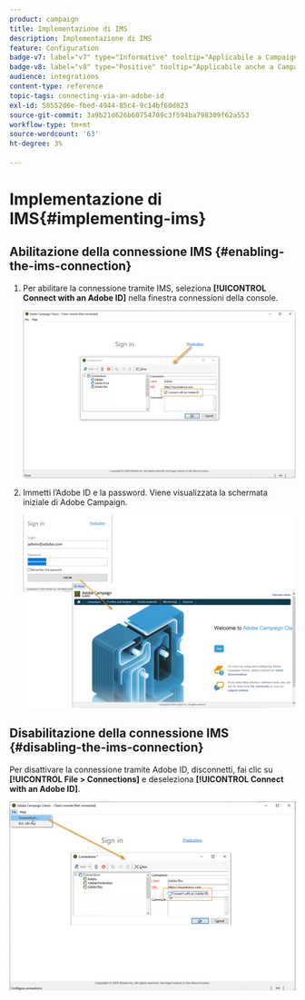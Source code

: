 ```yaml
---
product: campaign
title: Implementazione di IMS
description: Implementazione di IMS
feature: Configuration
badge-v7: label="v7" type="Informative" tooltip="Applicabile a Campaign Classic v7"
badge-v8: label="v8" type="Positive" tooltip="Applicabile anche a Campaign v8"
audience: integrations
content-type: reference
topic-tags: connecting-via-an-adobe-id
exl-id: 58552d6e-fbed-4944-85c4-9c14bf60d823
source-git-commit: 3a9b21d626b60754789c3f594ba798309f62a553
workflow-type: tm+mt
source-wordcount: '63'
ht-degree: 3%

---
```


# Implementazione di IMS{#implementing-ims}



## Abilitazione della connessione IMS {#enabling-the-ims-connection}

1. Per abilitare la connessione tramite IMS, seleziona **[!UICONTROL Connect with an Adobe ID]** nella finestra connessioni della console.

   ![](assets/ims_1.png)

1. Immetti l’Adobe ID e la password. Viene visualizzata la schermata iniziale di Adobe Campaign.

   ![](assets/ims_2.png)

## Disabilitazione della connessione IMS {#disabling-the-ims-connection}

Per disattivare la connessione tramite Adobe ID, disconnetti, fai clic su **[!UICONTROL File > Connections]** e deseleziona **[!UICONTROL Connect with an Adobe ID]**.

![](assets/ims_4.png)
